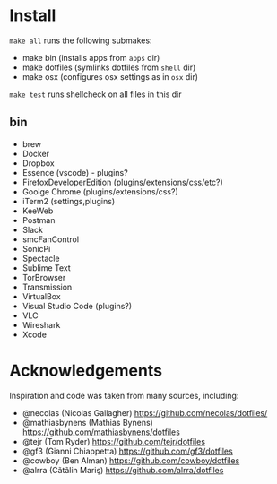 # Install
`make all` runs the following submakes:
- make bin (installs apps from `apps` dir)
- make dotfiles (symlinks dotfiles from `shell` dir)
- make osx (configures osx settings as in `osx` dir)

`make test` runs shellcheck on all files in this dir

## bin
- brew
- Docker
- Dropbox
- Essence (vscode) - plugins?
- FirefoxDeveloperEdition (plugins/extensions/css/etc?)
- Goolge Chrome (plugins/extensions/css?)
- iTerm2 (settings,plugins)
- KeeWeb
- Postman
- Slack
- smcFanControl
- SonicPi
- Spectacle
- Sublime Text
- TorBrowser
- Transmission
- VirtualBox
- Visual Studio Code (plugins?)
- VLC
- Wireshark
- Xcode


# Acknowledgements

Inspiration and code was taken from many sources, including:
- @necolas (Nicolas Gallagher) https://github.com/necolas/dotfiles/
- @mathiasbynens (Mathias Bynens) https://github.com/mathiasbynens/dotfiles
- @tejr (Tom Ryder) https://github.com/tejr/dotfiles
- @gf3 (Gianni Chiappetta) https://github.com/gf3/dotfiles
- @cowboy (Ben Alman) https://github.com/cowboy/dotfiles
- @alrra (Cãtãlin Mariş) https://github.com/alrra/dotfiles
